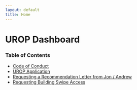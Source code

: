 ```yaml
---
layout: default
title: Home
---
```


# UROP Dashboard

### Table of Contents
* [Code of Conduct](./code-of-conduct.md)
* [UROP Application](./urop-application.md)
* [Requesting a Recommendation Letter from Jon / Andrew](./rec-request.md)
* [Requesting Building Swipe Access](./swipe-access-request.md)
